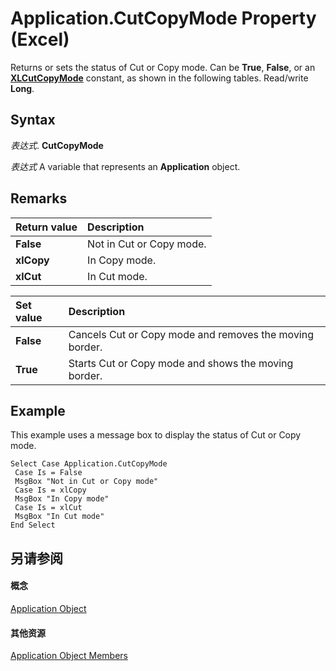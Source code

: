 
# Application.CutCopyMode Property (Excel)

Returns or sets the status of Cut or Copy mode. Can be  **True**, **False**, or an **[XLCutCopyMode](04e58445-10c2-66ef-42a4-9e681c4cd4f5.md)** constant, as shown in the following tables. Read/write **Long**.


## Syntax

 _表达式_. **CutCopyMode**

 _表达式_ A variable that represents an **Application** object.


## Remarks



|**Return value**|**Description**|
|:-----|:-----|
|**False**|Not in Cut or Copy mode.|
|**xlCopy**|In Copy mode.|
|**xlCut**|In Cut mode.|


|**Set value**|**Description**|
|:-----|:-----|
|**False**|Cancels Cut or Copy mode and removes the moving border.|
|**True**|Starts Cut or Copy mode and shows the moving border.|

## Example

This example uses a message box to display the status of Cut or Copy mode.


```
Select Case Application.CutCopyMode 
 Case Is = False 
 MsgBox "Not in Cut or Copy mode" 
 Case Is = xlCopy 
 MsgBox "In Copy mode" 
 Case Is = xlCut 
 MsgBox "In Cut mode" 
End Select
```


## 另请参阅


#### 概念


[Application Object](19b73597-5cf9-4f56-8227-b5211f657f6f.md)
#### 其他资源


[Application Object Members](http://msdn.microsoft.com/library/4cb9ca42-8d07-cc9c-2d80-4eb9a5921e1e%28Office.15%29.aspx)